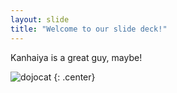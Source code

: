 ```yaml
---
layout: slide
title: "Welcome to our slide deck!"
---
```


Kanhaiya is a great guy, maybe!

![dojocat](https://octodex.github.com/images/dojocat.jpg)
{: .center}
